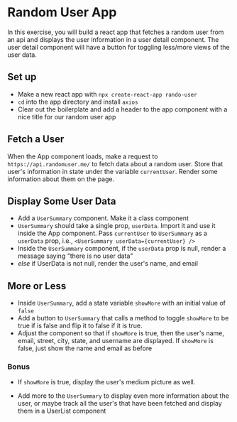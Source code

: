 
# Random User App

In this exercise, you will build a react app that fetches a random user from an api and displays the user information in a user detail component.  The user detail component will have a button for toggling less/more views of the user data.

## Set up

- Make a new react app with `npx create-react-app rando-user`
- `cd` into the app directory and install `axios`
- Clear out the boilerplate and add a header to the app component with a nice title for our random user app

## Fetch a User

When the App component loads, make a request to `https://api.randomuser.me/` to fetch data about a random user. Store that user's information in state under the variable `currentUser`. Render some information about them on the page.

## Display Some User Data

- Add a `UserSummary` component.  Make it a class component
- `UserSummary` should take a single prop, `userData`.  Import it and use it inside the App component.  Pass `currentUser` to `UserSummary` as a `userData` prop, i.e., `<UserSummary userData={currentUser} />`
- Inside the `UserSummary` component, if the `userData` prop is null, render a message saying "there is no user data"
- *else* if UserData is not null, render the user's name, and email

## More or Less

- Inside `UserSummary`, add a state variable `showMore` with an initial value of `false`
- Add a button to `UserSummary` that calls a method to toggle `showMore` to be true if is false and flip it to false if it is true.
- Adjust the component so that if `showMore` is true, then the user's name, email, street, city, state, and username are displayed.  If `showMore` is false, just show the name and email as before

### Bonus

- If `showMore` is true, display the user's medium picture as well.

- Add more to the `UserSummary` to display even more information about the user, or maybe track all the user's that have been fetched and display them in a UserList component
